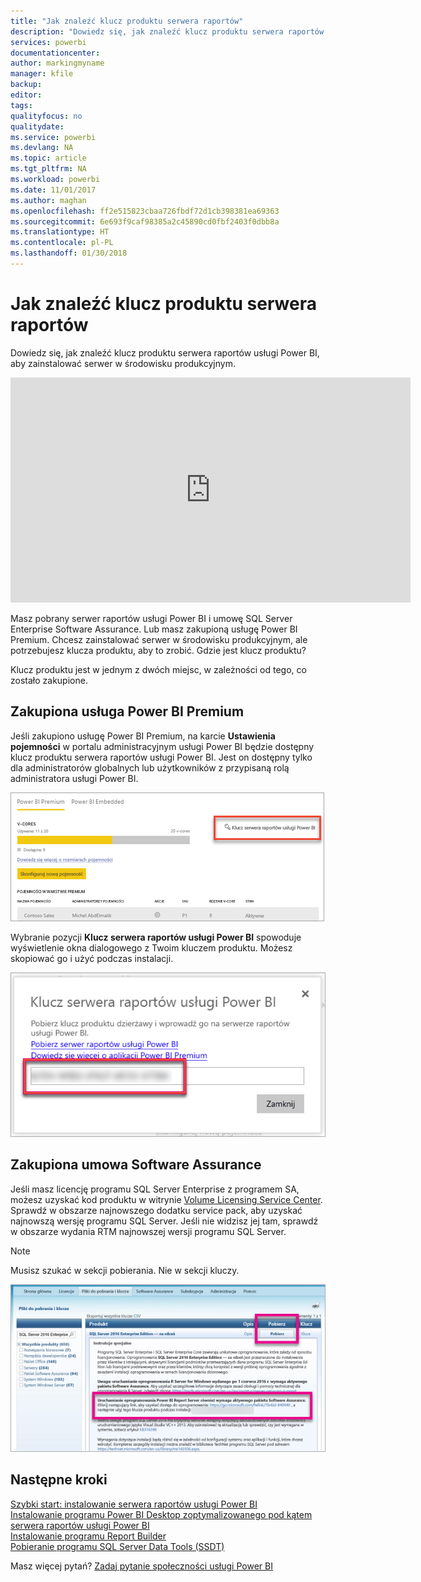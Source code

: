 ```yaml
---
title: "Jak znaleźć klucz produktu serwera raportów"
description: "Dowiedz się, jak znaleźć klucz produktu serwera raportów usługi Power BI, aby zainstalować serwer w środowisku produkcyjnym."
services: powerbi
documentationcenter: 
author: markingmyname
manager: kfile
backup: 
editor: 
tags: 
qualityfocus: no
qualitydate: 
ms.service: powerbi
ms.devlang: NA
ms.topic: article
ms.tgt_pltfrm: NA
ms.workload: powerbi
ms.date: 11/01/2017
ms.author: maghan
ms.openlocfilehash: ff2e515823cbaa726fbdf72d1cb398381ea69363
ms.sourcegitcommit: 6e693f9caf98385a2c45890cd0fbf2403f0dbb8a
ms.translationtype: HT
ms.contentlocale: pl-PL
ms.lasthandoff: 01/30/2018
---
```

# <a name="how-to-find-your-report-server-product-key"></a>Jak znaleźć klucz produktu serwera raportów
Dowiedz się, jak znaleźć klucz produktu serwera raportów usługi Power BI, aby zainstalować serwer w środowisku produkcyjnym.

<iframe width="640" height="360" src="https://www.youtube.com/embed/6CQnf-NGtpU?rel=0&amp;showinfo=0" frameborder="0" allowfullscreen></iframe>

Masz pobrany serwer raportów usługi Power BI i umowę SQL Server Enterprise Software Assurance. Lub masz zakupioną usługę Power BI Premium. Chcesz zainstalować serwer w środowisku produkcyjnym, ale potrzebujesz klucza produktu, aby to zrobić. Gdzie jest klucz produktu? 

Klucz produktu jest w jednym z dwóch miejsc, w zależności od tego, co zostało zakupione.

## <a name="purchased-power-bi-premium"></a>Zakupiona usługa Power BI Premium
Jeśli zakupiono usługę Power BI Premium, na karcie **Ustawienia pojemności** w portalu administracyjnym usługi Power BI będzie dostępny klucz produktu serwera raportów usługi Power BI. Jest on dostępny tylko dla administratorów globalnych lub użytkowników z przypisaną rolą administratora usługi Power BI.

![Klucz serwera raportów usługi Power BI w obszarze Ustawienia wersji Premium](media/find-product-key/pbirs-product-key.png)

Wybranie pozycji **Klucz serwera raportów usługi Power BI** spowoduje wyświetlenie okna dialogowego z Twoim kluczem produktu. Możesz skopiować go i użyć podczas instalacji.

![Klucz produktu serwera raportów usługi Power BI](media/find-product-key/pbirs-product-key-dialog.png)

## <a name="purchased-software-assurance-agreeemnt"></a>Zakupiona umowa Software Assurance
Jeśli masz licencję programu SQL Server Enterprise z programem SA, możesz uzyskać kod produktu w witrynie [Volume Licensing Service Center](https://www.microsoft.com/Licensing/servicecenter/). Sprawdź w obszarze najnowszego dodatku service pack, aby uzyskać najnowszą wersję programu SQL Server. Jeśli nie widzisz jej tam, sprawdź w obszarze wydania RTM najnowszej wersji programu SQL Server.

> [!NOTE]
> Musisz szukać w sekcji pobierania. Nie w sekcji kluczy.
> 
> 

![](media/find-product-key/vlsc-download.png "Volume Licensing Service Center")

## <a name="next-steps"></a>Następne kroki
[Szybki start: instalowanie serwera raportów usługi Power BI](quickstart-install-report-server.md)  
[Instalowanie programu Power BI Desktop zoptymalizowanego pod kątem serwera raportów usługi Power BI](install-powerbi-desktop.md)  
[Instalowanie programu Report Builder](https://docs.microsoft.com/sql/reporting-services/install-windows/install-report-builder)  
[Pobieranie programu SQL Server Data Tools (SSDT)](http://go.microsoft.com/fwlink/?LinkID=616714)

Masz więcej pytań? [Zadaj pytanie społeczności usługi Power BI](https://community.powerbi.com/)

